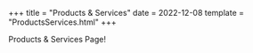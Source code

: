 +++
title = "Products & Services"
date = 2022-12-08
template = "ProductsServices.html"
+++

Products & Services Page!